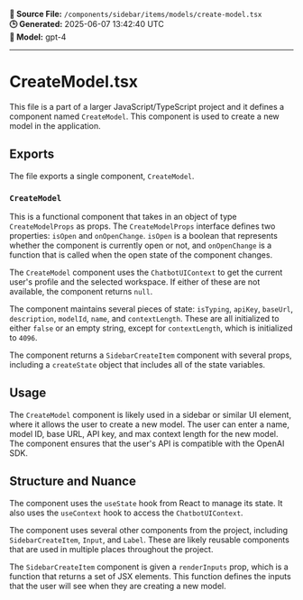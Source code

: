 **📄 Source File:** `/components/sidebar/items/models/create-model.tsx`  
**🕒 Generated:** 2025-06-07 13:42:40 UTC  
**🤖 Model:** gpt-4

---

# CreateModel.tsx

This file is a part of a larger JavaScript/TypeScript project and it defines a component named `CreateModel`. This component is used to create a new model in the application.

## Exports

The file exports a single component, `CreateModel`.

### `CreateModel`

This is a functional component that takes in an object of type `CreateModelProps` as props. The `CreateModelProps` interface defines two properties: `isOpen` and `onOpenChange`. `isOpen` is a boolean that represents whether the component is currently open or not, and `onOpenChange` is a function that is called when the open state of the component changes.

The `CreateModel` component uses the `ChatbotUIContext` to get the current user's profile and the selected workspace. If either of these are not available, the component returns `null`.

The component maintains several pieces of state: `isTyping`, `apiKey`, `baseUrl`, `description`, `modelId`, `name`, and `contextLength`. These are all initialized to either `false` or an empty string, except for `contextLength`, which is initialized to `4096`.

The component returns a `SidebarCreateItem` component with several props, including a `createState` object that includes all of the state variables.

## Usage

The `CreateModel` component is likely used in a sidebar or similar UI element, where it allows the user to create a new model. The user can enter a name, model ID, base URL, API key, and max context length for the new model. The component ensures that the user's API is compatible with the OpenAI SDK.

## Structure and Nuance

The component uses the `useState` hook from React to manage its state. It also uses the `useContext` hook to access the `ChatbotUIContext`.

The component uses several other components from the project, including `SidebarCreateItem`, `Input`, and `Label`. These are likely reusable components that are used in multiple places throughout the project.

The `SidebarCreateItem` component is given a `renderInputs` prop, which is a function that returns a set of JSX elements. This function defines the inputs that the user will see when they are creating a new model.